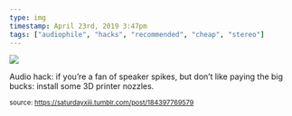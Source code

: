 ```yaml
---
type: img
timestamp: April 23rd, 2019 3:47pm
tags: ["audiophile", "hacks", "recommended", "cheap", "stereo"]
---
```

<img src="https://saturdayxiii.github.io/media/184397769579.jpg"/>

Audio hack: if you’re a fan of speaker spikes, but don’t like paying the big bucks: install some 3D printer nozzles.
 
      
      
  
<small>source: https://saturdayxiii.tumblr.com/post/184397769579</small>